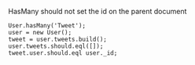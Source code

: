 HasMany should not set the id on the parent document

    User.hasMany('Tweet');
    user = new User();
    tweet = user.tweets.build();
    user.tweets.should.eql([]);
    tweet.user.should.eql user._id;
